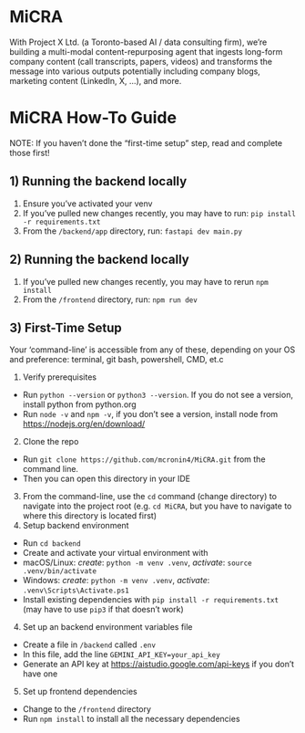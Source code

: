 # MiCRA
With Project X Ltd. (a Toronto-based AI / data consulting firm), we’re building a multi-modal content-repurposing agent that ingests long-form company content (call transcripts, papers, videos) and transforms the message into various outputs potentially including company blogs, marketing content (LinkedIn, X, …), and more.

# MiCRA How-To Guide
NOTE: If you haven’t done the “first-time setup” step, read and complete those first!

## 1) Running the backend locally

1. Ensure you’ve activated your venv
2. If you’ve pulled new changes recently, you may have to run: `pip install -r requirements.txt`
3. From the `/backend/app` directory, run: `fastapi dev main.py`

## 2) Running the backend locally

1. If you’ve pulled new changes recently, you may have to rerun `npm install`
2. From the `/frontend` directory, run: `npm run dev`

## 3) First-Time Setup

Your ‘command-line’ is accessible from any of these, depending on your OS and preference: terminal, git bash, powershell, CMD, et.c

1. Verify prerequisites
  - Run `python --version` or `python3 --version`. If you do not see a version, install python from python.org
  - Run `node -v` and `npm -v`, if you don’t see a version, install node from https://nodejs.org/en/download/ 
2. Clone the repo
- Run `git clone https://github.com/mcronin4/MiCRA.git` from the command line. 
- Then you can open this directory in your IDE
3. From the command-line, use the `cd` command (change directory) to navigate into the project root (e.g. `cd MiCRA`, but you have to navigate to where this directory is located first)
4. Setup backend environment
- Run `cd backend`
- Create and activate your virtual environment with
- macOS/Linux: _create_: `python -m venv .venv`, _activate_: `source .venv/bin/activate`
- Windows: _create_: `python -m venv .venv`, _activate_: `.venv\Scripts\Activate.ps1`
- Install existing dependencies with `pip install -r requirements.txt` (may have to use `pip3` if that doesn’t work)
4. Set up an backend environment variables file
- Create a file in `/backend` called `.env`
- In this file, add the line `GEMINI_API_KEY=your_api_key`
- Generate an API key at https://aistudio.google.com/api-keys if you don’t have one
5. Set up frontend dependencies
- Change to the `/frontend` directory
- Run `npm install` to install all the necessary dependencies
